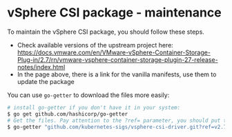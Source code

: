 # vSphere CSI package - maintenance

To maintain the vSphere CSI package, you should follow these steps.

- Check available versions of the upstream project here: <https://docs.vmware.com/en/VMware-vSphere-Container-Storage-Plug-in/2.7/rn/vmware-vsphere-container-storage-plugin-27-release-notes/index.html>
- In the page above, there is a link for the vanilla manifests, use them to update the package

You can use `go-getter` to download the files more easily:

```bash
# install go-getter if you don't have it in your system:
$ go get github.com/hashicorp/go-getter
# Get the files. Pay attention to the ?ref= parameter, you should put the right tag there.
$ go-getter "github.com/kubernetes-sigs/vsphere-csi-driver.git?ref=v2.7.0//manifests//vanilla" /tmp/vanilla
```
